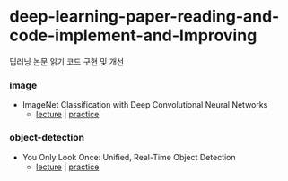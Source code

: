 # deep-learning-paper-reading-and-code-implement-and-Improving
딥러닝 논문 읽기 코드 구현 및 개선

### image
- ImageNet Classification with Deep Convolutional Neural Networks
  - [lecture](https://blog.naver.com/rbdus0715/222881858017) | [practice](https://github.com/rbdus0715/deep-learning-paper-reading-and-code-implement-and-Improving/blob/main/code-practice/AlexNet.ipynb)

### object-detection
- You Only Look Once: Unified, Real-Time Object Detection
  - [lecture](https://blog.naver.com/rbdus0715/222896334208) | [practice]()
